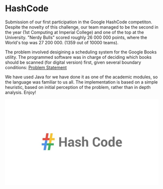 # HashCode
Submission of our first participation in the Google HashCode competiton. Despite the novelty of this challenge, our team managed to be the second in the year (1st Computing at Imperial College) and one of the top at the University. "Nerdy Bulls" scored roughly 26 000 000 points, where the World's top was 27 200 000. (1359 out of 10000 teams).

The problem involved desigining a scheduling system for the Google Books utility. The programmed software was in charge of deciding which books should be scanned (for digital version) first, given several boundary conditions: [Problem Statement](https://storage.googleapis.com/coding-competitions.appspot.com/HC/2020/hashcode_2020_online_qualification_round.pdf)

We have used Java for we have done it as one of the academic modules, so the language was familiar to us all. The implementation is based on a simple heuristic, based on initial perception of the problem, rather than in depth analysis. Enjoy! 

![alt text](Google-Hash-Code.jpg) 
